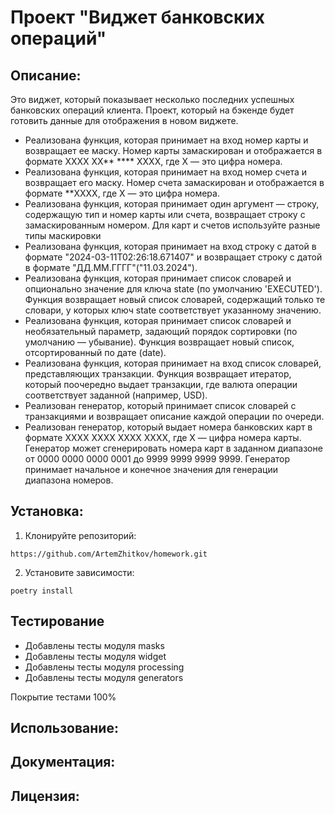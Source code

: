 # Проект "Виджет банковских операций"

## Описание:

Это виджет, который показывает несколько последних успешных банковских операций клиента.  Проект, 
который на бэкенде будет готовить данные для отображения в новом виджете.

* Реализована функция, которая принимает на вход номер карты и возвращает ее маску.
    Номер карты замаскирован и отображается в формате
    XXXX XX** **** XXXX, где X — это цифра номера.
* Реализована функция, которая принимает на вход номер счета и возвращает его маску.
    Номер счета замаскирован и отображается в формате **XXXX,
     где X — это цифра номера.
* Реализована функция, которая принимает один аргумент — строку, содержащую тип и номер карты или счета,
    возвращает строку с замаскированным номером.
    Для карт и счетов используйте разные типы маскировки
* Реализована функция, которая принимает на вход строку с датой в формате 
    "2024-03-11T02:26:18.671407" и возвращает строку с датой в формате "ДД.ММ.ГГГГ"("11.03.2024").
* Реализована функция, которая принимает список словарей
    и опционально значение для ключа state (по умолчанию 'EXECUTED').
    Функция возвращает новый список словарей, содержащий только те словари,
    у которых ключ state соответствует указанному значению.
* Реализована функция, которая принимает список словарей и необязательный параметр,
    задающий порядок сортировки (по умолчанию — убывание).
    Функция возвращает новый список, отсортированный по дате (date).
* Реализована функция, которая принимает на вход список словарей, представляющих транзакции.
        Функция возвращает итератор, который поочередно выдает транзакции,
        где валюта операции соответствует заданной (например, USD).
* Реализован генератор, который принимает список словарей с транзакциями 
 и возвращает описание каждой операции по очереди.
* Реализован генератор, который выдает номера банковских карт в формате XXXX XXXX XXXX XXXX, где X — цифра номера карты.
    Генератор может сгенерировать номера карт в заданном диапазоне от 0000 0000 0000 0001 до 9999 9999 9999 9999.
    Генератор принимает начальное и конечное значения для генерации диапазона номеров.
## Установка:

1. Клонируйте репозиторий:
```
https://github.com/ArtemZhitkov/homework.git
```

2. Установите зависимости:
```
poetry install
```
## Тестирование
* Добавлены тесты модуля masks 
* Добавлены тесты модуля widget
* Добавлены тесты модуля processing
* Добавлены тесты модуля generators

Покрытие тестами 100%


## Использование:



## Документация:


## Лицензия:

